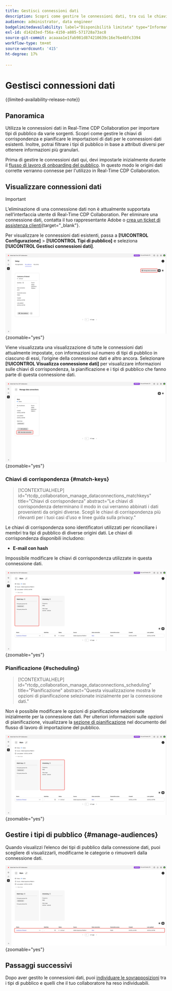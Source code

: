 ```yaml
---
title: Gestisci connessioni dati
description: Scopri come gestire le connessioni dati, tra cui le chiavi di corrispondenza, la pianificazione, i casi d’uso e il filtro del pubblico in Real-Time CDP Collaboration
audience: administrator, data engineer
badgelimitedavailability: label="Disponibilità limitata" type="Informative" url="https://helpx.adobe.com/it/legal/product-descriptions/real-time-customer-data-platform-collaboration.html newtab=true"
exl-id: d142d3ed-f56a-4150-a885-571728a73ac8
source-git-commit: acaaaa1e1fab981d874210639c16e76e48fc3394
workflow-type: tm+mt
source-wordcount: '415'
ht-degree: 17%

---
```


# Gestisci connessioni dati

{{limited-availability-release-note}}

## Panoramica

Utilizza le connessioni dati in Real-Time CDP Collaboration per importare tipi di pubblico da varie sorgenti. Scopri come gestire le chiavi di corrispondenza e pianificare le importazioni di dati per le connessioni dati esistenti. Inoltre, potrai filtrare i tipi di pubblico in base a attributi diversi per ottenere informazioni più granulari.

Prima di gestire le connessioni dati qui, devi impostarle inizialmente durante il [flusso di lavoro di onboarding del pubblico](./onboard-audiences.md). In questo modo le origini dati corrette verranno connesse per l&#39;utilizzo in Real-Time CDP Collaboration.

## Visualizzare connessioni dati

>[!IMPORTANT]
>
>L’eliminazione di una connessione dati non è attualmente supportata nell’interfaccia utente di Real-Time CDP Collaboration. Per eliminare una connessione dati, contatta il tuo rappresentante Adobe o [crea un ticket di assistenza clienti](https://experienceleague.adobe.com/home?lang=it&amp;support-tab=open-ticket#support){target="_blank"}.

Per visualizzare le connessioni dati esistenti, passa a **[!UICONTROL Configurazione]** > **[!UICONTROL Tipi di pubblico]** e seleziona **[!UICONTROL Gestisci connessioni dati]**.

![Area di lavoro di installazione con l&#39;opzione Gestisci connessioni dati evidenziata.](/help/assets/setup/manage-data-connection/manage-data-connection-highlighted.png){zoomable="yes"}

Viene visualizzata una visualizzazione di tutte le connessioni dati attualmente impostate, con informazioni sul numero di tipi di pubblico in ciascuno di essi, l’origine della connessione dati e altro ancora. Selezionare **[!UICONTROL Visualizza connessione dati]** per visualizzare informazioni sulle chiavi di corrispondenza, la pianificazione e i tipi di pubblico che fanno parte di questa connessione dati.

![Gestione delle connessioni dati nell&#39;area di lavoro con connessioni Visualizza connessioni dati evidenziate. ](/help/assets/setup/manage-data-connection/view-data-connection-highlighted.png){zoomable="yes"}

### Chiavi di corrispondenza {#match-keys}

>[!CONTEXTUALHELP]
>id="rtcdp_collaboration_manage_dataconnections_matchkeys"
>title="Chiavi di corrispondenza"
>abstract="Le chiavi di corrispondenza determinano il modo in cui verranno abbinati i dati provenienti da origini diverse. Scegli le chiavi di corrispondenza più rilevanti per i tuoi casi d’uso e linee guida sulla privacy."

Le chiavi di corrispondenza sono identificatori utilizzati per riconciliare i membri tra tipi di pubblico di diverse origini dati. Le chiavi di corrispondenza disponibili includono:

- **E-mail con hash**

Impossibile modificare le chiavi di corrispondenza utilizzate in questa connessione dati.

![Area di lavoro connessioni dati con la sezione Chiavi di corrispondenza evidenziata.](/help/assets/setup/manage-data-connection/view-data-connection-match-keys.png){zoomable="yes"}

### Pianificazione {#scheduling}

>[!CONTEXTUALHELP]
>id="rtcdp_collaboration_manage_dataconnections_scheduling"
>title="Pianificazione"
>abstract="Questa visualizzazione mostra le opzioni di pianificazione selezionate inizialmente per la connessione dati."

Non è possibile modificare le opzioni di pianificazione selezionate inizialmente per la connessione dati. Per ulteriori informazioni sulle opzioni di pianificazione, visualizzare la [sezione di pianificazione](/help/guide/setup/onboard-audiences.md#schedule) nel documento del flusso di lavoro di importazione del pubblico.

![Area di lavoro connessioni dati con la sezione Pianificazione evidenziata.](/help/assets/setup/manage-data-connection/view-data-connection-scheduling.png){zoomable="yes"}

## Gestire i tipi di pubblico {#manage-audiences}

Quando visualizzi l’elenco dei tipi di pubblico dalla connessione dati, puoi scegliere di visualizzarli, modificarne le categorie o rimuoverli dalla connessione dati.

![Un&#39;area di lavoro connessioni dati con i tipi di pubblico evidenziati.](/help/assets/setup/manage-data-connection/view-data-connection-manage-audiences.png){zoomable="yes"}

## Passaggi successivi

Dopo aver gestito le connessioni dati, puoi [individuare le sovrapposizioni](/help/guide/collaborate/discover.md) tra i tipi di pubblico e quelli che il tuo collaboratore ha reso individuabili.
